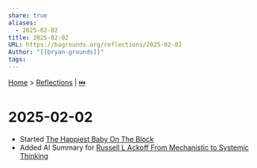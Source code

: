 ```yaml
---
share: true
aliases:
  - 2025-02-02
title: 2025-02-02
URL: https://bagrounds.org/reflections/2025-02-02
Author: "[[bryan-grounds]]"
tags: 
---
```

[Home](../index.md) > [Reflections](./index.md) | [⏮️](./2025-01-12.md)  
# 2025-02-02  
- Started [The Happiest Baby On The Block](../books/the-happiest-baby-on-the-block.md)  
- Added AI Summary for [Russell L Ackoff From Mechanistic to Systemic Thinking](../videos/russell-l-ackoff-from-mechanistic-to-systemic-thinking.md)  

